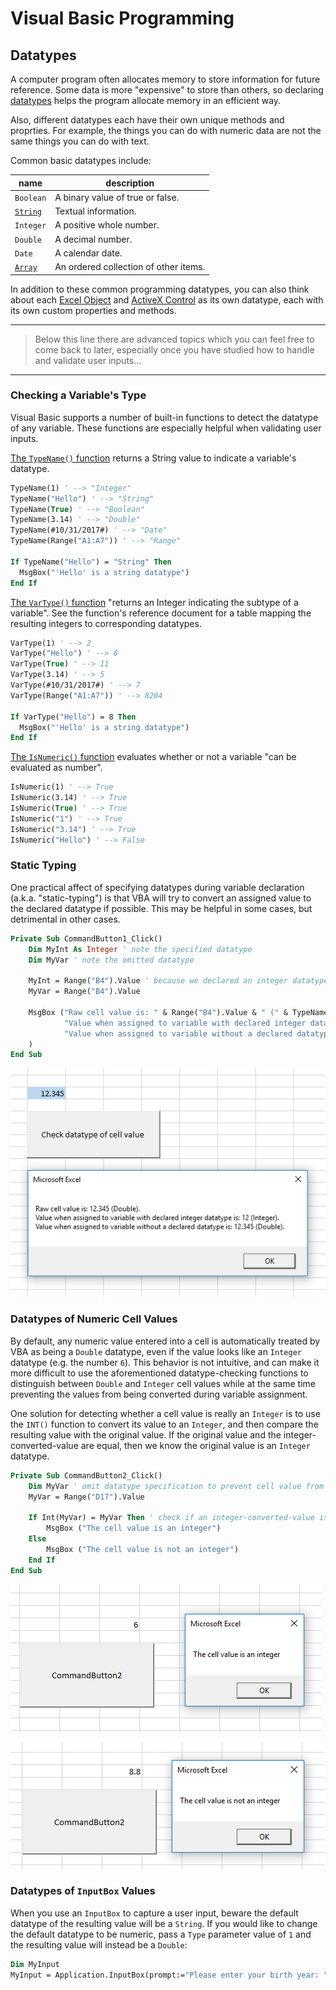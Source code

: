 # Visual Basic Programming

## Datatypes

A computer program often allocates memory to store information for future reference. Some data is more "expensive" to store than others, so declaring [datatypes](https://msdn.microsoft.com/en-us/vba/language-reference-vba/articles/data-types) helps the program allocate memory in an efficient way.

Also, different datatypes each have their own unique methods and proprties. For example, the things you can do with numeric data are not the same things you can do with text.

Common basic datatypes include:

name | description
--- | ---
`Boolean` | A binary value of true or false.
[`String`](strings.md) | Textual information.
`Integer` | A positive whole number.
`Double` | A decimal number.
`Date` | A calendar date.
[`Array`](datatypes/arrays.md) | An ordered collection of other items.

In addition to these common programming datatypes, you can also think about each [Excel Object](/notes/excel-objects) and [ActiveX Control](/notes/activex-controls/notes.md) as its own datatype, each with its own custom properties and methods.

<hr>

> Below this line there are advanced topics which you can feel free to come back to later, especially once you have studied how to handle and validate user inputs...

<hr>

### Checking a Variable's Type

Visual Basic supports a number of built-in functions to detect the datatype of any variable. These functions are especially helpful when validating user inputs.

[The `TypeName()` function](https://docs.microsoft.com/en-us/dotnet/visual-basic/programming-guide/language-features/early-late-binding/determining-object-type) returns a String value to indicate a variable's datatype.

```vb
TypeName(1) ' --> "Integer"
TypeName("Hello") ' --> "String"
TypeName(True) ' --> "Boolean"
TypeName(3.14) ' --> "Double"
TypeName(#10/31/2017#) ' --> "Date"
TypeName(Range("A1:A7")) ' --> "Range"

If TypeName("Hello") = "String" Then
  MsgBox("'Hello' is a string datatype")
End If
```

[The `VarType()` function](https://support.office.com/en-us/article/VarType-Function-1e08636c-1892-40c2-aff3-2b894389e82d) "returns an Integer indicating the subtype of a variable". See the function's reference document for a table mapping the resulting integers to corresponding datatypes.

```vb
VarType(1) ' --> 2
VarType("Hello") ' --> 8
VarType(True) ' --> 11
VarType(3.14) ' --> 5
VarType(#10/31/2017#) ' --> 7
VarType(Range("A1:A7")) ' --> 8204

If VarType("Hello") = 8 Then
  MsgBox("'Hello' is a string datatype")
End If
```

[The `IsNumeric()` function](https://msdn.microsoft.com/en-us/vba/language-reference-vba/articles/isnumeric-function) evaluates whether or not a variable "can be evaluated as number".

```vb
IsNumeric(1) ' --> True
IsNumeric(3.14) ' --> True
IsNumeric(True) ' --> True
IsNumeric("1") ' --> True
IsNumeric("3.14") ' --> True
IsNumeric("Hello") ' --> False
```

### Static Typing

One practical affect of specifying datatypes during variable declaration (a.k.a. "static-typing") is that VBA will try to convert an assigned value to the declared datatype if possible. This may be helpful in some cases, but detrimental in other cases.

```vb
Private Sub CommandButton1_Click()
    Dim MyInt As Integer ' note the specified datatype
    Dim MyVar ' note the omitted datatype

    MyInt = Range("B4").Value ' because we declared an integer datatype above, this assignment will convert the value to an integer
    MyVar = Range("B4").Value

    MsgBox ("Raw cell value is: " & Range("B4").Value & " (" & TypeName(Range("B4").Value) & ")." & vbNewLine & _
            "Value when assigned to variable with declared integer datatype is: " & MyInt & " (" & TypeName(MyInt) & ")." & vbNewLine & _
            "Value when assigned to variable without a declared datatype is: " & MyVar & " (" & TypeName(MyVar) & ")." _
    )
End Sub
```

![a message box showing the raw value as 12.345 (Double), the value when assigned to an integer variable as 12.345 (Integer), and the value when assigned to a variable with non-declared dataype is 12.345 (Double)](datatype-checking.png)

### Datatypes of Numeric Cell Values

By default, any numeric value entered into a cell is automatically treated by VBA as being a `Double` datatype, even if the value looks like an `Integer` datatype (e.g. the number `6`). This behavior is not intuitive, and can make it more difficult to use the aforementioned datatype-checking functions to distinguish between `Double` and `Integer` cell values while at the same time preventing the values from being converted during variable assignment.

One solution for detecting whether a cell value is really an `Integer` is to use the `INT()` function to convert its value to an `Integer`, and then compare the resulting value with the original value. If the original value and the integer-converted-value are equal, then we know the original value is an `Integer` datatype.

```vb
Private Sub CommandButton2_Click()
    Dim MyVar ' omit datatype specification to prevent cell value from being converted when assigned
    MyVar = Range("D17").Value

    If Int(MyVar) = MyVar Then ' check if an integer-converted-value is the same as the original value
        MsgBox ("The cell value is an integer")
    Else
        MsgBox ("The cell value is not an integer")
    End If
End Sub
```

![a screenshot of a cell value of 6 and a message box that reads "The cell value is an integer" ](cell-value-integer-detection-affirmative.png)

![a screenshot of a cell value of 8.8 and a message box that reads "The cell value is not an integer"](cell-value-integer-detection-negative.png)

### Datatypes of `InputBox` Values

When you use an `InputBox` to capture a user input, beware the default datatype of the resulting value will be a `String`. If you would like to change the default datatype to be numeric, pass a `Type` parameter value of `1` and the resulting value will instead be a `Double`:

```vb
Dim MyInput
MyInput = Application.InputBox(prompt:="Please enter your birth year: ", Type:=1)
```
